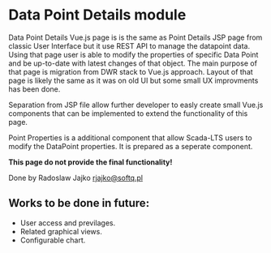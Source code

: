 # Data Point Details module

Data Point Details Vue.js page is is the same as Point Details JSP page from classic User Interface but it use REST API to manage the datapoint data. Using that page user is able to modify the properties of specific Data Point and be up-to-date with latest changes of that object. The main purpose of that page is migration from DWR stack to Vue.js approach. Layout of that page is likely the same as it was on old UI but some small UX improvments has been done.

Separation from JSP file allow further developer to easly create small Vue.js components that can be implemented to extend the functionality of this page.

Point Properties is a additional component that allow Scada-LTS users to modify the DataPoint properties. It is prepared as a seperate component.

**This page do not provide the final functionality!**

Done by Radoslaw Jajko <rjajko@softq.pl>

## Works to be done in future:

- User access and previlages.
- Related graphical views.
- Configurable chart.
